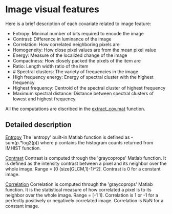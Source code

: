 # Image visual features
Here is a brief description of each covariate related to image feature:
- Entropy:                    Minimal number of bits required to encode the image
- Contrast:                   Difference in luminance of the image                                            
- Correlation:                How correlated neighboring pixels are                                           
- Homogeneity:                How close pixel values are from the mean pixel value                            
- Energy:                     Measure of the localized change of the image                                     
- Compactness:                How closely packed the pixels of the item are                                    
- Ratio:                      Length width ratio of the item                                                   
- \# Spectral clusters:       The variety of frequencies in the image                                          
- High frequency energy:      Energy of spectral cluster with the highest frequency                            
- Highest frequency:          Centroid of the spectral cluster of highest frequency                            
- Maximum spectral distance:  Distance between spectral clusters of lowest and highest frequency

All the computations are discribed in the [extract_cov.mat](https://github.com/numediart/Covariates_Analysis/blob/main/utils/extract_cov.m) function.

## Detailed description
<ins>Entropy</ins>
The 'entropy' built-in Matlab function is defined as -sum(p.*log2(p)) where p contains the histogram counts returned from IMHIST function.

<ins>Contrast</ins>
Contrast is computed through the 'graycoprops' Matlab function. It is defined as the intensity contrast between a pixel and its neighbor over the whole image. Range = [0 (size(GLCM,1)-1)^2].  Contrast is 0 for a constant image.

<ins>Correlation</ins>
Correlation is computed through the 'graycoprops' Matlab function. It is the statistical measure of how correlated a pixel is to its neighbor over the whole image. 
Range = [-1 1]. Correlation is 1 or -1 for a perfectly positively or negatively correlated image. Correlation is NaN for a constant image.
